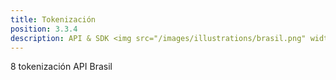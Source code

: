 ```yaml
---
title: Tokenización
position: 3.3.4
description: API & SDK <img src="/images/illustrations/brasil.png" width="50">
---
```


8 tokenización API Brasil
